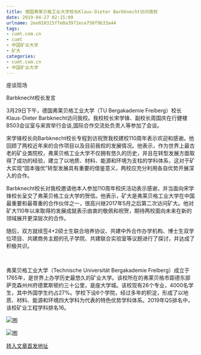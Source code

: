 ```yaml
---
title: 德国弗莱贝格工业大学校长Klaus-Dieter Barbknecht访问我校
date: 2019-04-27 02:15:09
urlname: 2ee010315ffe0a3971ece750f9b33a44
tags: 
- cumt.com.cn
- cumt
- 中国矿业大学
- 矿大
categories:
- cumt.com.cn
- 中国矿业大学
---
```


座谈现场

Barbknecht校长发言

3月29日下午，德国弗莱贝格工业大学（TU Bergakademie Freiberg）校长Klaus-Dieter Barbknecht访问我校。我校校长宋学锋、副校长周国庆在行健楼B503会议室与来宾举行会谈,国际合作交流处负责人等参加了会谈。

宋学锋校长向Barbknecht校长专程到访祝贺我校建校110周年表示欢迎和感谢。他回顾了两校近年来的合作项目以及目前我校的发展情况。他表示，作为世界上最古老的矿业类院校，弗莱贝格工业大学不仅拥有悠久的历史，并且在转型发展方面取得了成功的经验，建立了以地质、材料、能源和环境为支柱的学科体系，这对于矿大实现“固本强优”转型发展具有重要的借鉴意义，两校应充分利用各自优势开展深入的合作。

Barbknecht校长对我校邀请他本人参加110周年校庆活动表示感谢，并当面向宋学锋校长呈交了弗莱贝格工业大学的贺信。他表示，矿大是弗莱贝格工业大学在中国最重要和最尊重的合作伙伴之一，很高兴继2017年5月之后第二次访问矿大。他对矿大110年以来取得的发展成就表示由衷的敬佩和祝贺，期待两校面向未来在新的领域展开更深层次的合作。

随后，双方就续签4+2硕士生联合培养协议、共建中外合作办学机构、博士生双学位项目、共建商务主题的孔子学院、共建联合实验室等议题进行了探讨，并达成了积极共识。

  

弗莱贝格工业大学（Technische Universität Bergakademie Freiberg）成立于1765年，是世界上办学历史最悠久的矿业大学。该校所在的弗莱贝格市距德东部萨克森州州府德累斯顿约三十公里，是座大学城。该校现有26个专业，4000名学生，其中外国学生约占27%。学校下设6个学院，经过多年的积淀，形成了以地质、材料、能源和环境四大学科为代表的特色优势学科体系。2019年QS排名中，该校矿业工程学科排名16。

![图](http://xwzx.cumt.edu.cn/_upload/article/images/78/8b/453aa7a6472b9d166cc1bdbed675/391aa22c-2c21-462a-a05a-319a0766bc83.jpg)

![图](http://xwzx.cumt.edu.cn/_upload/article/images/78/8b/453aa7a6472b9d166cc1bdbed675/a33ca57b-3768-4e06-b940-db0905f4e9d0.jpg)

[转入文章首发地址](http://xwzx.cumt.edu.cn/e4/cf/c513a517327/page.htm)